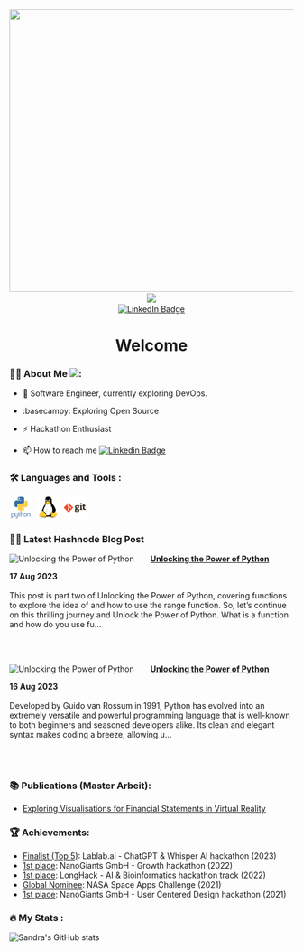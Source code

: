  <div id="header" align="center">
  <img src="https://github.com/sandramsc/sandramsc/assets/19821445/25d9151a-9192-407d-a222-1b7c4ca52279" width="1080" height="500"/>
</div>
 <div id="header" align="center">
  <img src="https://media.giphy.com/media/L1R1tvI9svkIWwpVYr/giphy.gif" width="250"/>
</div>
<div id="badges" align="center">
<a href="https://linkedin.com/in/sandraashipala">
  <img src="https://img.shields.io/badge/LinkedIn-blue?style=for-the-badge&logo=linkedin&logoColor=white" alt="LinkedIn Badge"/>
 </a>
</div>
<h1 align="center">
 Welcome
</h1>

### :woman_technologist: About Me <img src="https://media.giphy.com/media/WUlplcMpOCEmTGBtBW/giphy.gif" width="30">:

- :telescope: Software Engineer, currently exploring DevOps.
- :basecampy: Exploring Open Source

- :zap: Hackathon Enthusiast

- :mailbox: How to reach me [![Linkedin Badge](https://img.shields.io/badge/-LINKEDIN-blue?style=flat&logo=Linkedin&logoColor=white)](https://linkedin.com/in/sandraashipala)

### :hammer_and_wrench: Languages and Tools :
<div>
  <img src="https://github.com/devicons/devicon/blob/master/icons/python/python-original-wordmark.svg" title="Python" alt="Python" width="40" height="40"/>&nbsp;
  <img src="https://github.com/devicons/devicon/blob/master/icons/linux/linux-original.svg" title="Linux" alt="Linux" width="40" height="40"/>&nbsp;
  <img src="https://github.com/devicons/devicon/blob/master/icons/git/git-original-wordmark.svg" title="Git" alt="Git" width="40" height="40"/>
</div>

### ✍🏽 Latest Hashnode Blog Post
<!-- HASHNODE_BLOG:START -->
<p align="left">
<a href="https://sandraashipala.hashnode.dev/unlocking-the-power-of-python-1" title="Unlocking the Power of Python"><img src="https://cdn.hashnode.com/res/hashnode/image/upload/v1691262209657/fac106de-99e2-411d-a4f3-99665d5fde96.png" alt="Unlocking the Power of Python" width="250px" align="left" /></a>
<a href="https://sandraashipala.hashnode.dev/unlocking-the-power-of-python-1" title="Unlocking the Power of Python"><strong>Unlocking the Power of Python</strong></a>
<div><strong>17 Aug 2023</strong></div>
<br/> This post is part two of Unlocking the Power of Python, covering functions to explore the idea of and how to use the range function. So, let’s continue on this thrilling journey and Unlock the Power of Python.
What is a function and how do you use fu... </p> <br/> <br/>
<p align="left">
<a href="https://sandraashipala.hashnode.dev/unlocking-the-power-of-python" title="Unlocking the Power of Python"><img src="https://cdn.hashnode.com/res/hashnode/image/upload/v1691261598305/3531c629-a993-4e76-827b-1714f6b1c41a.png" alt="Unlocking the Power of Python" width="250px" align="left" /></a>
<a href="https://sandraashipala.hashnode.dev/unlocking-the-power-of-python" title="Unlocking the Power of Python"><strong>Unlocking the Power of Python</strong></a>
<div><strong>16 Aug 2023</strong></div>
<br/> Developed by Guido van Rossum in 1991, Python has evolved into an extremely versatile and powerful programming language that is well-known to both beginners and seasoned developers alike. Its clean and elegant syntax makes coding a breeze, allowing u... </p> <br/> <br/>
<!-- HASHNODE_BLOG:END -->

### 📚 Publications (Master Arbeit): 
- [Exploring Visualisations for Financial Statements in Virtual Reality](https://ieeexplore.ieee.org/document/9319099)

### 🏆 Achievements:
- [Finalist (Top 5)](https://lablab.ai/event/chatgpt-api-and-whisper-api-global-hackathon): Lablab.ai - ChatGPT & Whisper AI hackathon (2023)
- [1st place](https://github.com/sandramsc/Hackathons_2021-to-2023/tree/main/HyperStream): NanoGiants GmbH - Growth hackathon (2022)
- [1st place](https://github.com/sandramsc/Hackathons_2021-to-2023/tree/main/biocoins): LongHack - AI & Bioinformatics hackathon track (2022)
- [Global Nominee](https://github.com/sandramsc/sandramsc.github.io): NASA Space Apps Challenge (2021)
- [1st place](https://github.com/sandramsc/Hackathons_2021-to-2023/tree/main/TVA): NanoGiants GmbH - User Centered Design hackathon (2021)

### :fire: My Stats :
![Sandra's GitHub stats](https://github-readme-stats.vercel.app/api?username=sandramsc&bg_color=30,e96443,904e95&title_color=fff&text_color=fff)

